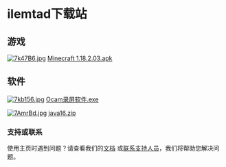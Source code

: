 # ilemtad下载站

## 游戏
[![7k47B6.jpg](https://s4.ax1x.com/2022/01/09/7k47B6.jpg)](https://imgtu.com/i/7k47B6)
[Minecraft 1.18.2.03.apk](https://action.118pan.com/b1073101)

## 软件
[![7kb156.jpg](https://s4.ax1x.com/2022/01/09/7kb156.jpg)](https://imgtu.com/i/7kb156)
[Ocam录屏软件.exe](https://action.118pan.com/b1073105)

[![7AmrBd.jpg](https://s4.ax1x.com/2022/01/10/7AmrBd.jpg)](https://imgtu.com/i/7AmrBd)
[java16.zip](https://nsub2d.118pan.com/dl.php?ZTU5OFlGMzZQVDJpRDNlSmlOTmJlaGUxZFpsUEhhMmNRSXBFMkpzSjRERHorZTJQdlBCU2g5MEgyV0pjSklKd25IblY2R29MN0s0RUpycGliTTg3T1k3Q2hGaFJITUZGUVJiOE1oU3dGZ3VsSlY1cVM3bEgrSlJHQkgrRDh4NlY2cjdOOUo2bGo1VitTM3BKNVUwUCs0dEZHL2VEZWVzY3c4NnEzVmlxT0l2dWkyWCtlYkk2R3BXTnJzbXRBbDFOaFUxbjcxVGZESDdYYjlTZUhhQUtXZjBuWjVxZExJQ1doTjArM1ZEQnpMVStncUx3VklDR1pFL3F3c1dLdW01ZU5YUElnYVpmOExESUNRTStvSVBwNzJGRA%3D%3D)

### 支持或联系

使用主页时遇到问题？请查看我们的[文档](https://docs.github.com/categories/github-pages-basics/) 或[联系支持人员](https://support.github.com/contact)，我们将帮助您解决问题。
